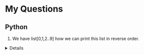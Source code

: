 # My Questions

## Python

1.  We have list[0,1,2..9] how we can print this list in reverse order.
<details>Use rever method of list list.reverse() this will reverse the list whenever it is referred.

1.  We have list[1,2,3,4] if input number in list is even print square of it and if odd print cube of it, output should be [1,4,27,16].
<details>"Use % operator for getting the remainder input % 2 == 0
to get square = num**2
to get cube = num**3"
  

## Database

1.  How to get the roundoff values without decimal in sql select statement.

